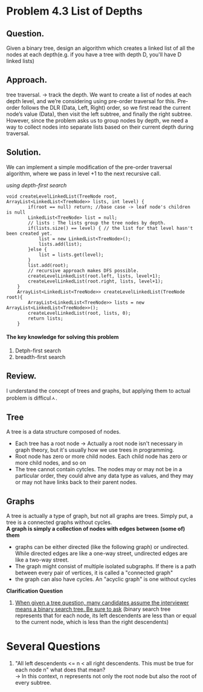 # Problem 4.3 List of Depths
## Question.
Given a binary tree, design an algorithm which creates a linked list of all the nodes at each depth(e.g. if you have a tree with depth D, you'll have D linked lists)

## Approach.
tree traversal. -> track the depth.
We want to create a list of nodes at each depth level, and we’re considering using pre-order traversal for this. Pre-order follows the DLR (Data, Left, Right) order, so we first read the current node’s value (Data), then visit the left subtree, and finally the right subtree.
However, since the problem asks us to group nodes by depth, we need a way to collect nodes into separate lists based on their current depth during traversal.

## Solution.
We can implement a simple modification of the pre-order traversal algorithm, where we pass in level +1 to the next recursive call. 

*using depth-first search*
```
void createLevelLinkedList(TreeNode root, ArrayList<LinkedList<TreeNode>> lists, int level) {
		if(root == null) return; //base case -> leaf node's children is null
		LinkedList<TreeNode> list = null;
		// lists : The lists group the tree nodes by depth.
		if(lists.size() == level) { // the list for that level hasn't been created yet.
			list = new LinkedList<TreeNode>();
			lists.add(list);
		}else {
			list = lists.get(level);
		}
		list.add(root);
		// recursive approach makes DFS possible.
		createLevelLinkedList(root.left, lists, level+1);
		createLevelLinkedList(root.right, lists, level+1);
	}
	ArrayList<LinkedList<TreeNode>> createLevelLinkedList(TreeNode root){
		ArrayList<LinkedList<TreeNode>> lists = new ArrayList<LinkedList<TreeNode>>();
		createLevelLinkedList(root, lists, 0);
		return lists;
	}
```

#### The key knowledge for solving this problem
1. Detph-first search
2. breadth-first search


## Review.
I understand the concept of trees and graphs, but applying them to actual problem is difficulㅅ. 

## Tree
A tree is a data structure composed of nodes.
- Each tree has a root node -> Actually a root node isn't necessary in graph theory, but it's usually how we use trees in programming.
- Root node has zero or more child nodes. Each child node has zero or more child nodes, and so on
- The tree cannot contain cytcles. The nodes may or may not be in a particular order, they could ahve any data type as values, and they may or may not have links back to their parent nodes.

## Graphs
A tree is actually a type of graph, but not all graphs are trees. Simply put, a tree is a connected graphs without cycles.  
**A graph is simply a collection of nodes with edges between (some of) them**  
- graphs can be either directed (like the following graph) or undirected. While directed edges are like a one-way street, undirected edges are like a two-way street.
- The graph might consist of multiple isolated subgraphs. If there is a path between every pair of vertices, it is called a "connected graph"
- the graph can also have cycles. An "acyclic graph" is one without cycles  


**Clarification Question**
1. <u>When given a tree question, many candidates assume the interviewer means a binary search tree. Be sure to ask</u> (binary search tree represents that for each node, its left descendents are less than or equal to the current node, which is less than the right descendents)


# Several Questions
1. "All left descendents <= n < all right descendents. This must be true for each node n" what does that mean?  
-> In this context, n represents not only the root node but also the root of every subtree.


